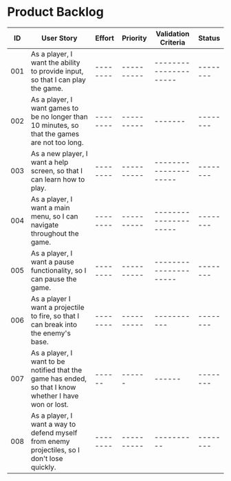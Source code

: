 # Product Backlog

| ID | User Story | Effort | Priority | Validation Criteria | Status |
|----|------------|--------|----------|---------------------|--------|
|001| As a player, I want the ability to provide input, so that I can play the game.|--------|----------|---------------------|--------|
|002| As a player, I want games to be no longer than 10 minutes, so that the games are not too long.|--------|----------|-------|--------|
|003| As a new player, I want a help screen, so that I can learn how to play.|--------|----------|---------------------|--------|
|004| As a player, I want a main menu, so I can navigate throughout the game.|--------|----------|---------------------|--------|
|005| As a player, I want a pause functionality, so I can pause the game.|--------|----------|---------------------|--------|
|006| As a player I want a projectile to fire, so that I can break into the enemy's base.|--------|----------|-----------|--------|
|007| As a player, I want to be notified that the game has ended, so that I know whether I have won or lost.|------|------|------|--------|
|008|As a player, I want a way to defend myself from enemy projectiles, so I don't lose quickly.|--------|----------|----------|--------|
